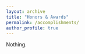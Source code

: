 ```yaml
---
layout: archive
title: "Honors & Awards"
permalink: /accomplishments/
author_profile: true
---
```

Nothing.